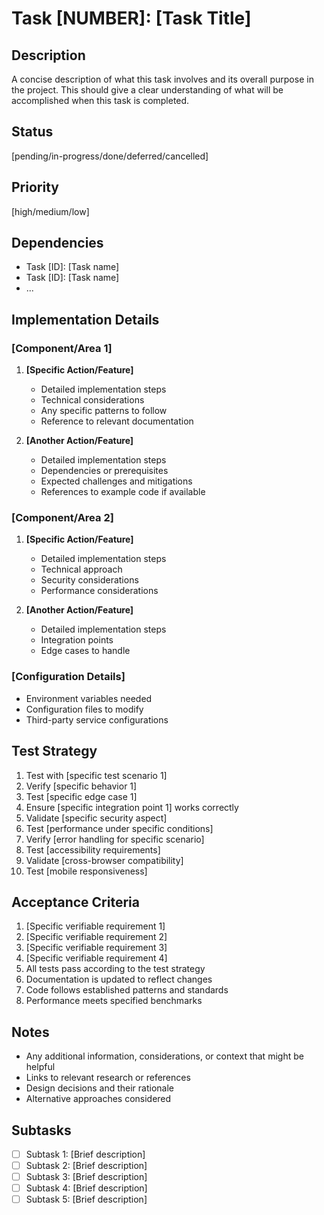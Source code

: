 # Task [NUMBER]: [Task Title]

## Description
A concise description of what this task involves and its overall purpose in the project. This should give a clear understanding of what will be accomplished when this task is completed.

## Status
[pending/in-progress/done/deferred/cancelled]

## Priority
[high/medium/low]

## Dependencies
- Task [ID]: [Task name]
- Task [ID]: [Task name]
- ...

## Implementation Details

### [Component/Area 1]
1. **[Specific Action/Feature]**
   - Detailed implementation steps
   - Technical considerations
   - Any specific patterns to follow
   - Reference to relevant documentation

2. **[Another Action/Feature]**
   - Detailed implementation steps
   - Dependencies or prerequisites
   - Expected challenges and mitigations
   - References to example code if available

### [Component/Area 2]
1. **[Specific Action/Feature]**
   - Detailed implementation steps
   - Technical approach
   - Security considerations
   - Performance considerations

2. **[Another Action/Feature]**
   - Detailed implementation steps
   - Integration points
   - Edge cases to handle

### [Configuration Details]
- Environment variables needed
- Configuration files to modify
- Third-party service configurations

## Test Strategy
1. Test with [specific test scenario 1]
2. Verify [specific behavior 1]
3. Test [specific edge case 1]
4. Ensure [specific integration point 1] works correctly
5. Validate [specific security aspect]
6. Test [performance under specific conditions]
7. Verify [error handling for specific scenario]
8. Test [accessibility requirements]
9. Validate [cross-browser compatibility]
10. Test [mobile responsiveness]

## Acceptance Criteria
1. [Specific verifiable requirement 1]
2. [Specific verifiable requirement 2]
3. [Specific verifiable requirement 3]
4. [Specific verifiable requirement 4]
5. All tests pass according to the test strategy
6. Documentation is updated to reflect changes
7. Code follows established patterns and standards
8. Performance meets specified benchmarks

## Notes
- Any additional information, considerations, or context that might be helpful
- Links to relevant research or references
- Design decisions and their rationale
- Alternative approaches considered

## Subtasks
- [ ] Subtask 1: [Brief description]
- [ ] Subtask 2: [Brief description]
- [ ] Subtask 3: [Brief description]
- [ ] Subtask 4: [Brief description]
- [ ] Subtask 5: [Brief description] 